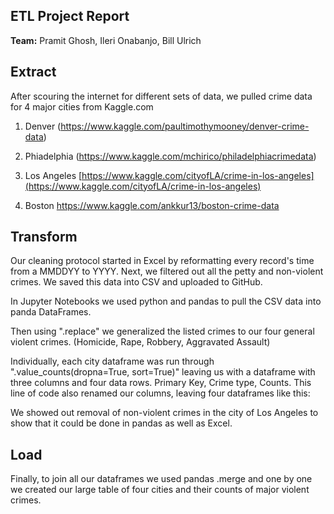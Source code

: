 ## **ETL Project Report**

**Team:** Pramit Ghosh, Ileri Onabanjo, Bill Ulrich



## Extract

After scouring the internet for different sets of data, we pulled crime data for 4 major cities from Kaggle.com

1.  Denver (https://www.kaggle.com/paultimothymooney/denver-crime-data)

2.  Phiadelphia (https://www.kaggle.com/mchirico/philadelphiacrimedata)

3.  Los Angeles [https://www.kaggle.com/cityofLA/crime-in-los-angeles](https://www.kaggle.com/cityofLA/crime-in-los-angeles)

4.  Boston https://www.kaggle.com/ankkur13/boston-crime-data

## Transform

Our cleaning protocol started in Excel by reformatting every record&#39;s time from a MMDDYY to YYYY. Next, we filtered out all the petty and non-violent crimes. We saved this data into CSV and uploaded to GitHub.

In Jupyter Notebooks we used python and pandas to pull the CSV data into panda DataFrames.

Then using &quot;.replace&quot; we generalized the listed crimes to our four general violent crimes. (Homicide, Rape, Robbery, Aggravated Assault)

Individually, each city dataframe was run through &quot;.value\_counts(dropna=True, sort=True)&quot; leaving us with a dataframe with three columns and four data rows. Primary Key, Crime type, Counts. This line of code also renamed our columns, leaving four dataframes like this:

We showed out removal of non-violent crimes in the city of Los Angeles to show that it could be done in pandas as well as Excel.



## Load

Finally, to join all our dataframes we used pandas .merge and one by one we created our large table of four cities and their counts of major violent crimes.
